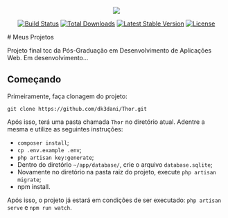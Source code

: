 <p align="center"><img src="https://laravel.com/assets/img/components/logo-laravel.svg"></p>

<p align="center">
<a href="https://travis-ci.org/laravel/framework"><img src="https://travis-ci.org/laravel/framework.svg" alt="Build Status"></a>
<a href="https://packagist.org/packages/laravel/framework"><img src="https://poser.pugx.org/laravel/framework/d/total.svg" alt="Total Downloads"></a>
<a href="https://packagist.org/packages/laravel/framework"><img src="https://poser.pugx.org/laravel/framework/v/stable.svg" alt="Latest Stable Version"></a>
<a href="https://packagist.org/packages/laravel/framework"><img src="https://poser.pugx.org/laravel/framework/license.svg" alt="License"></a>
</p>
# Meus Projetos

Projeto final  tcc da Pós-Graduação em Desenvolvimento de Aplicações Web. 
Em desenvolvimento...

## Começando

Primeiramente, faça clonagem do projeto:

```
git clone https://github.com/dk3dani/Thor.git
```

Após isso, terá uma pasta chamada `Thor` no diretório atual. Adentre a mesma e utilize as seguintes instruções:

- `composer install`;
- `cp .env.example .env`;
- `php artisan key:generate`;
- Dentro do diretório `~/app/database/`, crie o arquivo `database.sqlite`;
- Novamente no diretório na pasta raiz do projeto, execute `php artisan migrate`;
- npm install.


Após isso, o projeto já estará em condições de ser executado: `php artisan serve` e `npm run watch`.

